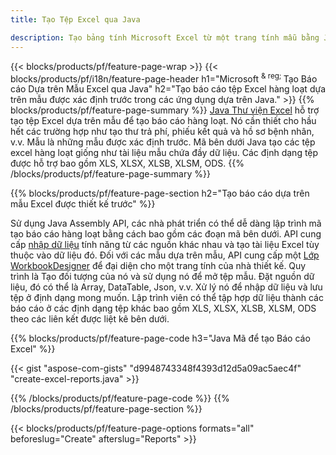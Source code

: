 ```yaml
---
title: Tạo Tệp Excel qua Java

description: Tạo bảng tính Microsoft Excel từ một trang tính mẫu bằng Java thư viện bảng tính
---
```

{{< blocks/products/pf/feature-page-wrap >}}
{{< blocks/products/pf/i18n/feature-page-header h1="Microsoft <sup> & reg; </sup> Tạo Báo cáo Dựa trên Mẫu Excel qua Java" h2="Tạo báo cáo tệp Excel hàng loạt dựa trên mẫu được xác định trước trong các ứng dụng dựa trên Java." >}}
{{% blocks/products/pf/feature-page-summary %}}
[Java Thư viện Excel](/cells/java/) hỗ trợ tạo tệp Excel dựa trên mẫu để tạo báo cáo hàng loạt. Nó cần thiết cho hầu hết các trường hợp như tạo thư trả phí, phiếu kết quả và hồ sơ bệnh nhân, v.v. Mẫu là những mẫu được xác định trước. Mã bên dưới Java tạo các tệp excel hàng loạt giống như tài liệu mẫu chứa đầy dữ liệu. Các định dạng tệp được hỗ trợ bao gồm XLS, XLSX, XLSB, XLSM, ODS.
{{% /blocks/products/pf/feature-page-summary %}}

{{% blocks/products/pf/feature-page-section h2="Tạo báo cáo dựa trên mẫu Excel được thiết kế trước" %}}

Sử dụng Java Assembly API, các nhà phát triển có thể dễ dàng lập trình mã tạo báo cáo hàng loạt bằng cách bao gồm các đoạn mã bên dưới. API cung cấp [nhập dữ liệu](https://docs.aspose.com/cells/java/import-and-export-data/) tính năng từ các nguồn khác nhau và tạo tài liệu Excel tùy thuộc vào dữ liệu đó. Đối với các mẫu dựa trên mẫu, API cung cấp một [Lớp WorkbookDesigner](https://reference.aspose.com/cells/java/com.aspose.cells/WorkbookDesigner) để đại diện cho một trang tính của nhà thiết kế. Quy trình là Tạo đối tượng của nó và sử dụng nó để mở tệp mẫu. Đặt nguồn dữ liệu, đó có thể là Array, DataTable, Json, v.v. Xử lý nó để nhập dữ liệu và lưu tệp ở định dạng mong muốn. Lập trình viên có thể tập hợp dữ liệu thành các báo cáo ở các định dạng tệp khác bao gồm XLS, XLSX, XLSB, XLSM, ODS theo các liên kết được liệt kê bên dưới.



{{% blocks/products/pf/feature-page-code h3="Java Mã để tạo Báo cáo Excel" %}}

{{< gist "aspose-com-gists" "d9948743348f4393d12d5a09ac5aec4f" "create-excel-reports.java" >}}

{{% /blocks/products/pf/feature-page-code %}}
{{% /blocks/products/pf/feature-page-section %}}

{{< blocks/products/pf/feature-page-options formats="all" beforeslug="Create" afterslug="Reports" >}}
